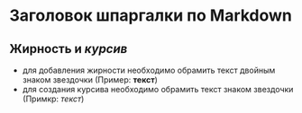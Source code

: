 # Заголовок шпаргалки по Markdown

## **Жирность** и *курсив*

* для добавления жирности необходимо обрамить текст двойным знаком звездочки (Пример: **текст**)
* для создания курсива необходимо обрамить текст знаком звездочки (Примкр: *текст*)